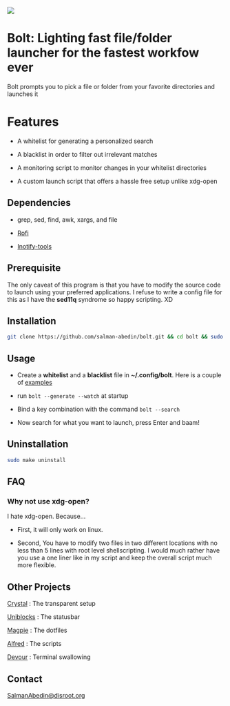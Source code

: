 ![](preview/bolt.gif)

# Bolt: Lighting fast file/folder launcher for the fastest workfow ever

Bolt prompts you to pick a file or folder from your favorite directories and launches it

# Features

-  A whitelist for generating a personalized search

-  A blacklist in order to filter out irrelevant matches

-  A monitoring script to monitor changes in your whitelist directories

-  A custom launch script that offers a hassle free setup unlike xdg-open

## Dependencies

-  grep, sed, find, awk, xargs, and file

-  [Rofi](https://github.com/davatorium/rofi)

-  [Inotify-tools](https://github.com/inotify-tools/inotify-tools)

## Prerequisite

The only caveat of this program is that you have to modify the source code to launch using your preferred applications.
I refuse to write a config file for this as I have the **sed11q** syndrome so happy scripting. XD

## Installation

```sh
git clone https://github.com/salman-abedin/bolt.git && cd bolt && sudo make install
```

## Usage

-  Create a **whitelist** and a **blacklist** file in **~/.config/bolt**.
   Here is a couple of [examples](https://github.com/salman-abedin/bolt/tree/master/example_config)

-  run `bolt --generate --watch` at startup

-  Bind a key combination with the command `bolt --search`

-  Now search for what you want to launch, press Enter and baam!

## Uninstallation

```sh
sudo make uninstall
```

## FAQ

### Why not use xdg-open?

I hate xdg-open. Because...

-  First, it will only work on linux.

-  Second, You have to modify two files in two different locations with no less than 5 lines with root level shellscripting.
   I would much rather have you use a one liner like in my script and keep the overall script much more flexible.

## Other Projects

[Crystal](https://github.com/salman-abedin/crystal)
: The transparent setup

[Uniblocks](https://github.com/salman-abedin/uniblocks)
: The statusbar

[Magpie](https://github.com/salman-abedin/magpie)
: The dotfiles

[Alfred](https://github.com/salman-abedin/alfred)
: The scripts

[Devour](https://github.com/salman-abedin/devour)
: Terminal swallowing

## Contact

SalmanAbedin@disroot.org
